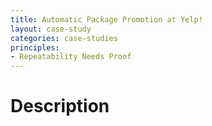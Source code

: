 ```yaml
---
title: Automatic Package Promotion at Yelp!
layout: case-study
categories: case-studies
principles:
- Repeatability Needs Proof
---
```


# Description

